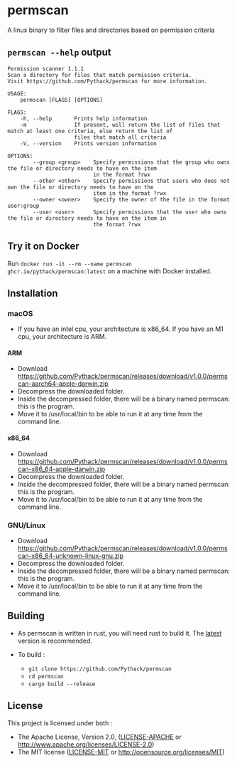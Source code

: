# permscan

A linux binary to filter files and directories based on permission criteria

## `permscan --help` output

```
Permission scanner 1.1.1
Scan a directory for files that match permission criteria.
Visit https://github.com/Pythack/permscan for more information.

USAGE:
    permscan [FLAGS] [OPTIONS]

FLAGS:
    -h, --help       Prints help information
    -m               If present, will return the list of files that match at least one criteria, else return the list of
                     files that match all criteria
    -V, --version    Prints version information

OPTIONS:
        --group <group>    Specify permissions that the group who owns the file or directory needs to have on the item
                           in the format ?rwx
        --other <other>    Specify permissions that users who does not own the file or directory needs to have on the
                           item in the format ?rwx
        --owner <owner>    Specify the owner of the file in the format user:group
        --user <user>      Specify permissions that the user who owns the file or directory needs to have on the item in
                           the format ?rwx
```

## Try it on Docker

Run `docker run -it --rm --name permscan ghcr.io/pythack/permscan:latest` on a machine with Docker installed.

## Installation

### macOS

* If you have an intel cpu, your architecture is x86_64.
If you have an M1 cpu, your architecture is ARM.

#### ARM

* Download
<https://github.com/Pythack/permscan/releases/download/v1.0.0/permscan-aarch64-apple-darwin.zip>
* Decompress the downloaded folder.
* Inside the decompressed folder, there will be a binary named permscan: this is
  the program.
* Move it to /usr/local/bin to be able to run it at any time from the command
  line.

#### x86_64

* Download
<https://github.com/Pythack/permscan/releases/download/v1.0.0/permscan-x86_64-apple-darwin.zip>
* Decompress the downloaded folder.
* Inside the decompressed folder, there will be a binary named permscan: this is
  the program.
* Move it to /usr/local/bin to be able to run it at any time from the command
  line.

### GNU/Linux

* Download
<https://github.com/Pythack/permscan/releases/download/v1.0.0/permscan-x86_64-unknown-linux-gnu.zip>
* Decompress the downloaded folder.
* Inside the decompressed folder, there will be a binary named permscan: this is
  the program.
* Move it to /usr/local/bin to be able to run it at any time from the command
  line.

## Building

* As permscan is written in rust, you will need rust to build it. The
  [latest](https://www.rust-lang.org/tools/install) version is recommended.

* To build :

  * `git clone https://github.com/Pythack/permscan`
  * `cd permscan`
  * `cargo build --release`

## License

This project is licensed under both :

* The Apache License, Version 2.0, ([LICENSE-APACHE](LICENSE-APACHE) or <http://www.apache.org/licenses/LICENSE-2.0>)
* The MIT license ([LICENSE-MIT](LICENSE-MIT) or
  <http://opensource.org/licenses/MIT>)

